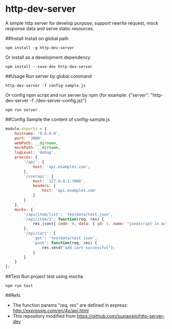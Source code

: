 # http-dev-server
A simple http server for develop purpose, support rewrite request, mock response data and serve static resources.


##Install
Install on global path
````shell
npm install -g http-dev-server   
````
Or install as a development dependency
````shell
npm install --save-dev http-dev-server   
````

##Usage
Run server by global command
````shell
http-dev-server -f config-sample.js
````
Or config npm script and run server by npm (for example: {"server": "http-dev-server -f ./dev-server-config.js}")
````shell
npm run server
````

##Config Sample 
the content of config-sample.js
````js
module.exports = {
    hostname: '0.0.0.0',
    port: '3000',
    webPath: __dirname,
    mockPath: __dirname,
    logLevel: 'debug',
    proxies: {
        '/api': {
            host: 'api.examples.com',
        },
        '/userapi': {
            host: '127.0.0.1:7000',
            headers: {
                host: 'api.examples.com'
            }
        }
    },
    mocks: {
        '/api/item/list': 'testdata/test.json',
        '/api/item/1': function(req, res) {
            res.json({ code: 0, data: { id: 1, name: "javascript in action" } });
        },
        '/api/cart': {
            'get': 'testdata/test.json',
            'post': function(req, res) {
                res.send("add cart successful");
            }
        }
    }
};
````

##Test
Run project test using mocha
````shell
npm run test   
````

##Refs
- The function params "req, res" are defined in express: http://expressjs.com/en/4x/api.html
- This repository modified from https://github.com/suxiaoxin/http-server-dev
